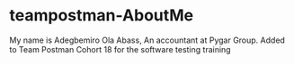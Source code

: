 # teampostman-AboutMe
My name is Adegbemiro Ola Abass, An accountant at Pygar Group. Added to Team Postman Cohort 18 for the software testing training 
